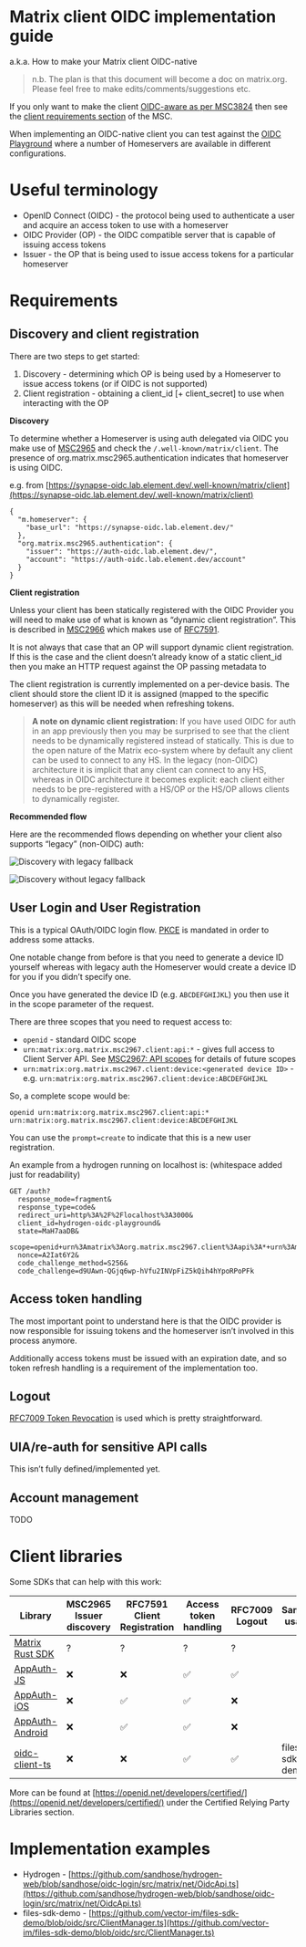 # Matrix client OIDC implementation guide

a.k.a. How to make your Matrix client OIDC-native

> n.b. The plan is that this document will become a doc on matrix.org. Please feel free to make edits/comments/suggestions etc.

If you only want to make the client [OIDC-aware as per MSC3824](https://github.com/matrix-org/matrix-spec-proposals/pull/3824) then see the [client requirements section](https://github.com/matrix-org/matrix-spec-proposals/blob/hughns/sso-redirect-action/proposals/3824-oidc-aware-clients.md#definition-of-oidc-aware) of the MSC.

When implementing an OIDC-native client you can test against the [OIDC Playground](https://github.com/vector-im/oidc-playground) where a number of Homeservers are available in different configurations.

# Useful terminology

- OpenID Connect (OIDC) - the protocol being used to authenticate a user and acquire an access token to use with a homeserver
- OIDC Provider (OP) - the OIDC compatible server that is capable of issuing access tokens
- Issuer - the OP that is being used to issue access tokens for a particular homeserver

# Requirements

## Discovery and client registration

There are two steps to get started:

1. Discovery - determining which OP is being used by a Homeserver to issue access tokens (or if OIDC is not supported)
2. Client registration - obtaining a client_id [+ client_secret] to use when interacting with the OP

**Discovery**

To determine whether a Homeserver is using auth delegated via OIDC you make use of [MSC2965](https://github.com/matrix-org/matrix-spec-proposals/pull/2965) and check the `/.well-known/matrix/client`. The presence of org.matrix.msc2965.authentication indicates that homeserver is using OIDC.

e.g. from [https://synapse-oidc.lab.element.dev/.well-known/matrix/client](https://synapse-oidc.lab.element.dev/.well-known/matrix/client)

```
{
  "m.homeserver": {
    "base_url": "https://synapse-oidc.lab.element.dev/"
  },
  "org.matrix.msc2965.authentication": {
    "issuer": "https://auth-oidc.lab.element.dev/",
    "account": "https://auth-oidc.lab.element.dev/account"
  }
}
```

**Client registration**

Unless your client has been statically registered with the OIDC Provider you will need to make use of what is known as “dynamic client registration”. This is described in [MSC2966](https://github.com/matrix-org/matrix-spec-proposals/pull/2966) which makes use of [RFC7591](https://datatracker.ietf.org/doc/html/rfc7591).

It is not always that case that an OP will support dynamic client registration. If this is the case and the client doesn’t already know of a static client_id then you make an HTTP request against the OP passing metadata to 

The client registration is currently implemented on a per-device basis. The client should store the client ID it is assigned (mapped to the specific homeserver) as this will be needed when refreshing tokens.

> **A note on dynamic client registration:**
> If you have used OIDC for auth in an app previously then you may be surprised to see that the client needs to be dynamically registered instead of statically.
> This is due to the open nature of the Matrix eco-system where by default any client can be used to connect to any HS.
> In the legacy (non-OIDC) architecture it is implicit that any client can connect to any HS, whereas in OIDC architecture it becomes explicit: each client either needs to be pre-registered with a HS/OP or the HS/OP allows clients to dynamically register.

**Recommended flow**

Here are the recommended flows depending on whether your client also supports “legacy” (non-OIDC) auth:

![Discovery with legacy fallback](./discovery%20with%20fallback.png)

![Discovery without legacy fallback](./discovery%20without%20fallback.png)

## User Login and User Registration

This is a typical OAuth/OIDC login flow. [PKCE](https://www.rfc-editor.org/rfc/rfc7636.html) is mandated in order to address some attacks.

One notable change from before is that you need to generate a device ID yourself whereas with legacy auth the Homeserver would create a device ID for you if you didn’t specify one.

Once you have generated the device ID (e.g. `ABCDEFGHIJKL`) you then use it in the scope parameter of the request.

There are three scopes that you need to request access to:

- `openid` - standard OIDC scope 
- `urn:matrix:org.matrix.msc2967.client:api:*` - gives full access to Client Server API. See [MSC2967: API scopes](https://github.com/matrix-org/matrix-spec-proposals/pull/2967) for details of future scopes
- `urn:matrix:org.matrix.msc2967.client:device:<generated device ID>` - e.g. `urn:matrix:org.matrix.msc2967.client:device:ABCDEFGHIJKL`

So, a complete scope would be:

`openid urn:matrix:org.matrix.msc2967.client:api:* urn:matrix:org.matrix.msc2967.client:device:ABCDEFGHIJKL`

You can use the `prompt=create` to indicate that this is a new user registration.

An example from a hydrogen running on localhost is: (whitespace added just for readability)

```
GET /auth?
  response_mode=fragment&
  response_type=code&
  redirect_uri=http%3A%2F%2Flocalhost%3A3000&
  client_id=hydrogen-oidc-playground&
  state=MaH7aaDB&
  scope=openid+urn%3Amatrix%3Aorg.matrix.msc2967.client%3Aapi%3A*+urn%3Amatrix%3Aorg.matrix.msc2967.client%3Adevice%3AjtiAHHIr1T&
  nonce=A2Iat6Y2&
  code_challenge_method=S256&
  code_challenge=d9UAwn-QGjq6wp-hVfu2INVpFiZ5kQih4hYpoRPoPFk
```

## Access token handling

The most important point to understand here is that the OIDC provider is now responsible for issuing tokens and the homeserver isn’t involved in this process anymore.

Additionally access tokens must be issued with an expiration date, and so token refresh handling is a requirement of the implementation too.

## Logout

[RFC7009 Token Revocation](https://datatracker.ietf.org/doc/html/rfc7009) is used which is pretty straightforward.

## UIA/re-auth for sensitive API calls

This isn’t fully defined/implemented yet.

## Account management

TODO

# Client libraries

Some SDKs that can help with this work:

| Library | MSC2965 Issuer discovery | RFC7591 Client Registration | Access token handling | RFC7009 Logout | Sample usage |
|---|---|---|---|---|---|
| [Matrix Rust SDK](https://github.com/matrix-org/matrix-rust-sdk) | ? | ? | ? | ? | |
| [AppAuth-JS](https://github.com/openid/AppAuth-JS) | ❌ | ❌ | ✅ | ✅ | |
| [AppAuth-iOS](https://github.com/openid/AppAuth-iOS) | ❌ | ✅ | ✅ | ❌ | |
| [AppAuth-Android](https://github.com/openid/AppAuth-Android)| ❌ | ✅ | ✅ | ❌ | |
| [oidc-client-ts](https://github.com/authts/oidc-client-ts) | ❌ | ❌ | ✅ | ✅ | files-sdk-demo |


More can be found at [https://openid.net/developers/certified/](https://openid.net/developers/certified/) under the Certified Relying Party Libraries section.

# Implementation examples

- Hydrogen - [https://github.com/sandhose/hydrogen-web/blob/sandhose/oidc-login/src/matrix/net/OidcApi.ts](https://github.com/sandhose/hydrogen-web/blob/sandhose/oidc-login/src/matrix/net/OidcApi.ts)
- files-sdk-demo - [https://github.com/vector-im/files-sdk-demo/blob/oidc/src/ClientManager.ts](https://github.com/vector-im/files-sdk-demo/blob/oidc/src/ClientManager.ts)
